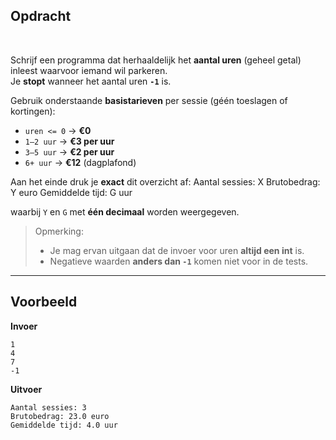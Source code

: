 ## Opdracht
<br>

Schrijf een programma dat herhaaldelijk het **aantal uren** (geheel getal) inleest waarvoor iemand wil parkeren.  
Je **stopt** wanneer het aantal uren **`-1`** is.  

Gebruik onderstaande **basistarieven** per sessie (géén toeslagen of kortingen):

- `uren <= 0` → **€0**  
- `1–2 uur` → **€3 per uur**  
- `3–5 uur` → **€2 per uur**  
- `6+ uur` → **€12** (dagplafond)

Aan het einde druk je **exact** dit overzicht af:
Aantal sessies: X
Brutobedrag: Y euro
Gemiddelde tijd: G uur

waarbij `Y` en `G` met **één decimaal** worden weergegeven.

> Opmerking:
> - Je mag ervan uitgaan dat de invoer voor uren **altijd een int** is.  
> - Negatieve waarden **anders dan `-1`** komen niet voor in de tests.

---

## Voorbeeld

**Invoer**  

    1  
    4  
    7  
    -1  

**Uitvoer**  

    Aantal sessies: 3  
    Brutobedrag: 23.0 euro  
    Gemiddelde tijd: 4.0 uur  
